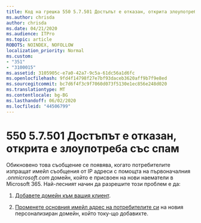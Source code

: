 ```yaml
---
title: Код на грешка 550 5.7.501 Достъпът е отказан, открита злоупотреба със спам
ms.author: chrisda
author: chrisda
ms.date: 04/21/2020
ms.audience: ITPro
ms.topic: article
ROBOTS: NOINDEX, NOFOLLOW
localization_priority: Normal
ms.custom:
- "351"
- "3100015"
ms.assetid: 3105905c-e7a0-42a7-9c5a-61dc56a1d6fc
ms.openlocfilehash: 9fd4f14798f27e7bf93daceb3620aff9b7f9e8ed
ms.sourcegitcommit: bc7d6f4f3c9f7060d073f5130e1ec856e248d020
ms.translationtype: MT
ms.contentlocale: bg-BG
ms.lasthandoff: 06/02/2020
ms.locfileid: "44506799"
---
```

# <a name="550-57501-access-denied-spam-abuse-detected"></a>550 5.7.501 Достъпът е отказан, открита е злоупотреба със спам

Обикновено това съобщение се появява, когато потребителите изпращат имейл съобщения от IP адреси с помощта на първоначалния *.onmicrosoft.com* домейн, който е присвоен на нови наематели в Microsoft 365. Най-лесният начин да разрешите този проблем е да:

1. [Добавете домейн към вашия клиент](https://docs.microsoft.com/microsoft-365/admin/setup/add-domain).

2. [Променете основния имейл адрес на потребителите си](https://docs.microsoft.com/microsoft-365/admin/add-users/change-a-user-name-and-email-address) на новия персонализиран домейн, който току-що добавихте.
